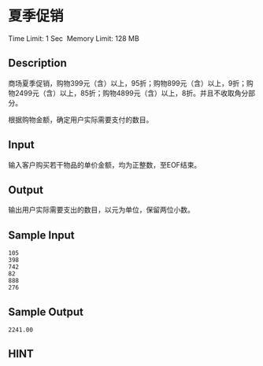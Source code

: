 # 夏季促销
Time Limit: 1 Sec  Memory Limit: 128 MB


## Description

商场夏季促销，购物399元（含）以上，95折；购物899元（含）以上，9折；购物2499元（含）以上，85折；购物4899元（含）以上，8折。并且不收取角分部分。

根据购物金额，确定用户实际需要支付的数目。


## Input
输入客户购买若干物品的单价金额，均为正整数，至EOF结束。



## Output
输出用户实际需要支出的数目，以元为单位，保留两位小数。



## Sample Input
```
105
398
742
82
888
276
```
## Sample Output
```
2241.00

```

## HINT
